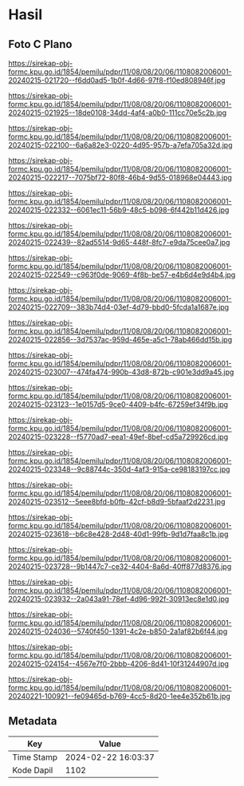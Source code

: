 # Hasil

## Foto C Plano

https://sirekap-obj-formc.kpu.go.id/1854/pemilu/pdpr/11/08/08/20/06/1108082006001-20240215-021720--f6dd0ad5-1b0f-4d66-97f8-f10ed808946f.jpg

https://sirekap-obj-formc.kpu.go.id/1854/pemilu/pdpr/11/08/08/20/06/1108082006001-20240215-021925--18de0108-34dd-4af4-a0b0-111cc70e5c2b.jpg

https://sirekap-obj-formc.kpu.go.id/1854/pemilu/pdpr/11/08/08/20/06/1108082006001-20240215-022100--6a6a82e3-0220-4d95-957b-a7efa705a32d.jpg

https://sirekap-obj-formc.kpu.go.id/1854/pemilu/pdpr/11/08/08/20/06/1108082006001-20240215-022217--7075bf72-80f8-46b4-9d55-018968e04443.jpg

https://sirekap-obj-formc.kpu.go.id/1854/pemilu/pdpr/11/08/08/20/06/1108082006001-20240215-022332--6061ec11-56b9-48c5-b098-6f442b11d426.jpg

https://sirekap-obj-formc.kpu.go.id/1854/pemilu/pdpr/11/08/08/20/06/1108082006001-20240215-022439--82ad5514-9d65-448f-8fc7-e9da75cee0a7.jpg

https://sirekap-obj-formc.kpu.go.id/1854/pemilu/pdpr/11/08/08/20/06/1108082006001-20240215-022549--c963f0de-9069-4f8b-be57-e4b6d4e9d4b4.jpg

https://sirekap-obj-formc.kpu.go.id/1854/pemilu/pdpr/11/08/08/20/06/1108082006001-20240215-022709--383b74d4-03ef-4d79-bbd0-5fcda1a1687e.jpg

https://sirekap-obj-formc.kpu.go.id/1854/pemilu/pdpr/11/08/08/20/06/1108082006001-20240215-022856--3d7537ac-959d-465e-a5c1-78ab466dd15b.jpg

https://sirekap-obj-formc.kpu.go.id/1854/pemilu/pdpr/11/08/08/20/06/1108082006001-20240215-023007--474fa474-990b-43d8-872b-c901e3dd9a45.jpg

https://sirekap-obj-formc.kpu.go.id/1854/pemilu/pdpr/11/08/08/20/06/1108082006001-20240215-023123--1e0157d5-9ce0-4409-b4fc-67259ef34f9b.jpg

https://sirekap-obj-formc.kpu.go.id/1854/pemilu/pdpr/11/08/08/20/06/1108082006001-20240215-023228--f5770ad7-eea1-49ef-8bef-cd5a729926cd.jpg

https://sirekap-obj-formc.kpu.go.id/1854/pemilu/pdpr/11/08/08/20/06/1108082006001-20240215-023348--9c88744c-350d-4af3-915a-ce98183197cc.jpg

https://sirekap-obj-formc.kpu.go.id/1854/pemilu/pdpr/11/08/08/20/06/1108082006001-20240215-023512--5eee8bfd-b0fb-42cf-b8d9-5bfaaf2d2231.jpg

https://sirekap-obj-formc.kpu.go.id/1854/pemilu/pdpr/11/08/08/20/06/1108082006001-20240215-023618--b6c8e428-2d48-40d1-99fb-9d1d7faa8c1b.jpg

https://sirekap-obj-formc.kpu.go.id/1854/pemilu/pdpr/11/08/08/20/06/1108082006001-20240215-023728--9b1447c7-ce32-4404-8a6d-40ff877d8376.jpg

https://sirekap-obj-formc.kpu.go.id/1854/pemilu/pdpr/11/08/08/20/06/1108082006001-20240215-023932--2a043a91-78ef-4d96-992f-30913ec8e1d0.jpg

https://sirekap-obj-formc.kpu.go.id/1854/pemilu/pdpr/11/08/08/20/06/1108082006001-20240215-024036--5740f450-1391-4c2e-b850-2a1af82b6f44.jpg

https://sirekap-obj-formc.kpu.go.id/1854/pemilu/pdpr/11/08/08/20/06/1108082006001-20240215-024154--4567e7f0-2bbb-4206-8d41-10f31244907d.jpg

https://sirekap-obj-formc.kpu.go.id/1854/pemilu/pdpr/11/08/08/20/06/1108082006001-20240221-100921--fe09465d-b769-4cc5-8d20-1ee4e352b61b.jpg


## Metadata

| Key        | Value               |
| ---------- | ------------------- |
| Time Stamp | 2024-02-22 16:03:37 |
| Kode Dapil | 1102                |



